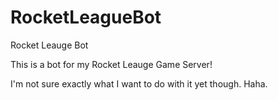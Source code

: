 # RocketLeagueBot
Rocket Leauge Bot

This is a bot for my Rocket Leauge Game Server!

I'm not sure exactly what I want to do with it yet though. Haha.
